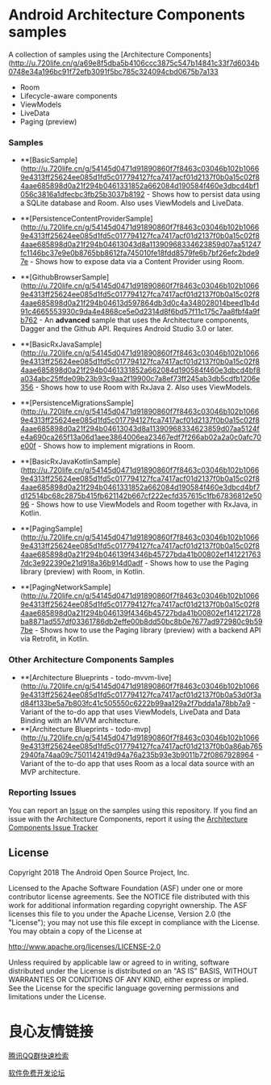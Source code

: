 Android Architecture Components samples
===================================

A collection of samples using the [Architecture Components](http://u.720life.cn/g/a69e8f5dba5b4106ccc3875c547b14841c33f7d6034b0748e34a196bc91f72efb3091f5bc785c324094cbd0675b7a133 

- Room
- Lifecycle-aware components
- ViewModels
- LiveData
- Paging (preview)

### Samples

* **[BasicSample](http://u.720life.cn/g/54145d0471d91890860f7f8463c03046b102b10669e4313ff25624ee085d1fd5c017794127fca7417acf01d2137f0b0a15c02f84aae685898d0a21f294b0461331852a662084d190584f460e3dbcd4bf1056c3816a1dfecbc3fb25b3037b8192  - Shows how to persist data using a SQLite database and Room. Also uses ViewModels and LiveData.

* **[PersistenceContentProviderSample](http://u.720life.cn/g/54145d0471d91890860f7f8463c03046b102b10669e4313ff25624ee085d1fd5c017794127fca7417acf01d2137f0b0a15c02f84aae685898d0a21f294b04613043d8a11390968334623859d07aa51247fc1146bc37e9e0b8765bb8612fa745010fe18fdd8579fe6b7bf26efc2bde97e  - Shows how to expose data via a Content Provider using Room.

* **[GithubBrowserSample](http://u.720life.cn/g/54145d0471d91890860f7f8463c03046b102b10669e4313ff25624ee085d1fd5c017794127fca7417acf01d2137f0b0a15c02f84aae685898d0a21f294b04613d597864db3d0c4a348028014beed1b4d91c4665553930c9da4e4868ce5e0d2314d8f6bd57f11c175c7aa8fbf4a9fb762  - An **advanced**  sample that uses the Architecture components, Dagger and the Github API. Requires Android Studio 3.0 or later.

* **[BasicRxJavaSample](http://u.720life.cn/g/54145d0471d91890860f7f8463c03046b102b10669e4313ff25624ee085d1fd5c017794127fca7417acf01d2137f0b0a15c02f84aae685898d0a21f294b0461331852a662084d190584f460e3dbcd4bf8a034abc25ffde09b23b93c9aa2f19900c7a8ef73ff245ab3db5cdfb1206e356  - Shows how to use Room with RxJava 2. Also uses ViewModels.

* **[PersistenceMigrationsSample](http://u.720life.cn/g/54145d0471d91890860f7f8463c03046b102b10669e4313ff25624ee085d1fd5c017794127fca7417acf01d2137f0b0a15c02f84aae685898d0a21f294b04613043d8a11390968334623859d07aa5124fe4a690ca265f13a06d1aee3864006ea23467edf7f266ab02a2a0c0afc70e00f  - Shows how to implement migrations in Room.

* **[BasicRxJavaKotlinSample](http://u.720life.cn/g/54145d0471d91890860f7f8463c03046b102b10669e4313ff25624ee085d1fd5c017794127fca7417acf01d2137f0b0a15c02f84aae685898d0a21f294b0461331852a662084d190584f460e3dbcd4bf7d12514bc68c2875b415fb621142b667cf222ecfd357615c1fb67836812e5096  - Shows
how to use ViewModels and Room together with RxJava, in Kotlin.

 * **[PagingSample](http://u.720life.cn/g/54145d0471d91890860f7f8463c03046b102b10669e4313ff25624ee085d1fd5c017794127fca7417acf01d2137f0b0a15c02f84aae685898d0a21f294b046139f4346b45727bda41b00802ef1412217637dc3e922390e21d918a36b914d0adf  - Shows
  how to use the Paging library (preview) with Room, in Kotlin.

 * **[PagingNetworkSample](http://u.720life.cn/g/54145d0471d91890860f7f8463c03046b102b10669e4313ff25624ee085d1fd5c017794127fca7417acf01d2137f0b0a15c02f84aae685898d0a21f294b046139f4346b45727bda41b00802ef141221728ba8871ad557df03361786db2effe00b8dd50bc8b0e7677ad972980c9b597be  - Shows
  how to use the Paging library (preview) with a backend API via Retrofit, in Kotlin.

### Other Architecture Components Samples

* **[Architecture Blueprints - todo-mvvm-live](http://u.720life.cn/g/54145d0471d91890860f7f8463c03046b102b10669e4313ff25624ee085d1fd5c017794127fca7417acf01d2137f0b0a53d0f3ad84f133be5a7b803fc41c505550c6222b99aa129a2f7bdda1a78bb7a9  - Variant of the to-do app that uses ViewModels, LiveData and Data Binding with an MVVM architecture.
* **[Architecture Blueprints - todo-mvp](http://u.720life.cn/g/54145d0471d91890860f7f8463c03046b102b10669e4313ff25624ee085d1fd5c017794127fca7417acf01d2137f0b0a86ab7652940fa74aa09c7501142419d94a76a235b93e3b9011b72f0867928964  - Variant of the to-do app that uses Room as a local data source with an MVP architecture.


### Reporting Issues

You can report an [Issue](http://u.720life.cn/g/54145d0471d91890860f7f8463c03046b102b10669e4313ff25624ee085d1fd5c017794127fca7417acf01d2137f0b0a15c02f84aae685898d0a21f294b04613800c649bc13bc3873d026da46a992ce5)  on the samples using this repository. If you find an issue with the Architecture Components, report it using the [Architecture Components Issue Tracker](http://u.720life.cn/g/13c6be8de3bddeda27f7f15fb5d1e52e6c4fbb92a935da2df542314dabe58bbf99cf5a726a64aa583cc7ec2fba6bdaa19bbff3c92d205885f1b14bb3cffae9c26d214a544be2c5eb2fa41d0f468afaca) 

License
-------

Copyright 2018 The Android Open Source Project, Inc.

Licensed to the Apache Software Foundation (ASF) under one or more contributor
license agreements.  See the NOTICE file distributed with this work for
additional information regarding copyright ownership.  The ASF licenses this
file to you under the Apache License, Version 2.0 (the "License"); you may not
use this file except in compliance with the License.  You may obtain a copy of
the License at

http://www.apache.org/licenses/LICENSE-2.0

Unless required by applicable law or agreed to in writing, software
distributed under the License is distributed on an "AS IS" BASIS, WITHOUT
WARRANTIES OR CONDITIONS OF ANY KIND, either express or implied.  See the
License for the specific language governing permissions and limitations under
the License.



 # 良心友情链接

[腾讯QQ群快速检索](http://u.720life.cn/s/8cf73f7c)

[软件免费开发论坛](http://u.720life.cn/s/bbb01dc0)